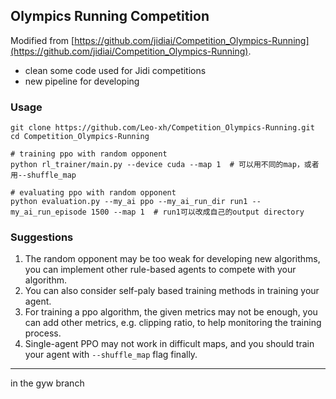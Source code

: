 ## Olympics Running Competition

Modified from [https://github.com/jidiai/Competition_Olympics-Running](https://github.com/jidiai/Competition_Olympics-Running).
- clean some code used for Jidi competitions
- new pipeline for developing

### Usage

```shell
git clone https://github.com/Leo-xh/Competition_Olympics-Running.git
cd Competition_Olympics-Running

# training ppo with random opponent
python rl_trainer/main.py --device cuda --map 1  # 可以用不同的map，或者用--shuffle_map

# evaluating ppo with random opponent
python evaluation.py --my_ai ppo --my_ai_run_dir run1 --my_ai_run_episode 1500 --map 1  # run1可以改成自己的output directory
```

### Suggestions

1. The random opponent may be too weak for developing new algorithms, you can implement other rule-based agents to compete with your algorithm.
2. You can also consider self-paly based training methods in training your agent.
3. For training a ppo algorithm, the given metrics may not be enough, you can add other metrics, e.g. clipping ratio, to help monitoring the training process.
4. Single-agent PPO may not work in difficult maps, and you should train your agent with `--shuffle_map` flag finally.

---
in the gyw branch


